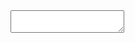 <script src="https://code.jquery.com/jquery-3.2.1.min.js"></script>
<script src="html/shared.js"></script>
<script src="html/variables.js"></script>
<script src="html/watchers.js"></script>
<script src="html/manipulations.js"></script>
<script src="html/json.js"></script>
<link rel="stylesheet" href="html/grid.css">
<link rel="stylesheet" href="html/index.css">
<link rel="stylesheet" href="html/icons.css">

<div class="bootstrap-wrapper">
  <div class="row">
    <div class="col-md-8">
      <div class="content"></div>
    </div>
    <div class="col-md-4">
      <textarea class="jsonarea"></textarea>
    </div>
  </div>
</div>